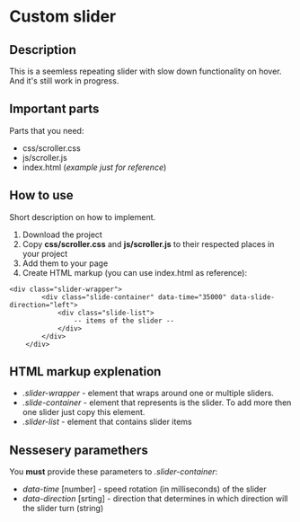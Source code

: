 # Custom slider

## Description
This is a seemless repeating slider with slow down functionality on hover.
And it's still work in progress.


## Important parts
Parts that you need:

- css/scroller.css
- js/scroller.js
- index.html (*example just for reference*)


## How to use
Short description on how to implement.

1. Download the project
2. Copy **css/scroller.css** and **js/scroller.js** to their respected places in your project
3. Add them to your page
4. Create HTML markup (you can use index.html as reference):

```
<div class="slider-wrapper">
        <div class="slide-container" data-time="35000" data-slide-direction="left">
            <div class="slide-list">
                -- items of the slider --
            </div>
        </div>
    </div>
```


## HTML markup explenation

 - *.slider-wrapper* - element that wraps around one or multiple sliders.
 - *.slide-container* - element that represents is the slider. To add more then one slider just copy this element.
 - *.slider-list* - element that contains slider items


## Nessesery paramethers

You **must** provide these parameters to *.slider-container*:

 - *data-time* [number] - speed rotation (in milliseconds) of the slider
 - *data-direction* [srting] - direction that determines in which direction will the slider turn (string)  
